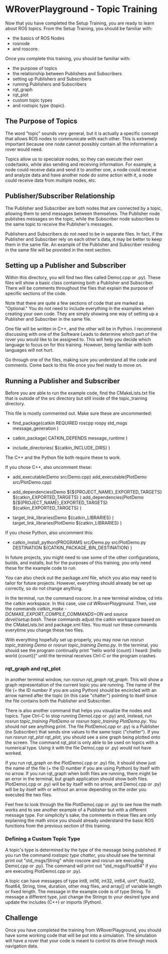 # WRoverPlayground - Topic Training
Now that you have completed the Setup Training, you are ready to learn about ROS topics. From the Setup Training, you should be familiar with:
- the basics of ROS Nodes
- rosnode
- and roscore.

Once you complete this training, you should be familiar with:
- the purpose of topics
- the relationship between Publishers and Subscribers
- setting up Publishers and Subscribers
- running Publishers and Subscribers
- rqt_graph
- rqt_plot
- custom topic types
- and rostopic type {topic}.

## The Purpose of Topics
The word "topic" sounds very general, but it is actually a specific concept that allows ROS nodes to communicate with each other. This is extremely important because one node cannot possibly contain all the information a rover would need.

Topics allow us to specialize nodes, so they can execute their own code/tasks, while also sending and receiving information. For example, a node could receive data and send it to another one, a node could receive and analyze data and have another node do some action with it, a node could receive data from multiple nodes, etc.

## Publisher/Subscriber Relationship
The Publisher and Subscriber are both nodes that are connected by a topic, allowing them to send messages between themselves. The Publisher node publishes messages on the topic, while the Subscriber node subscribes to the same topic to receive the Publisher's messages. 

Publishers and Subscribers do not need to be in separate files. In fact, if the Publisher and Subscriber rely on each other's data, it may be better to keep them in the same file. An example of the Publisher and Subscriber residing in the same file will be provided in the next section.

## Setting up a Publisher and Subscriber
Within this directory, you will find two files called Demo(.cpp or .py). These files will show a basic class containing both a Publisher and Subscriber. There will be comments throughout the files that explain the purpose of specific sections of the code.

Note that there are quite a few sections of code that are marked as "Optional." You do not need to include everything in the examples when creating your own code. They are simply showing one way of setting up a Publisher and Subscriber in the same file.

One file will be written in C++, and the other will be in Python. I recommend discussing with one of the Software Leads to determine which part of the rover you would like to be assigned to. This will help you decide which language to focus on for this training. However, being familiar with both languages will not hurt.

Go through one of the files, making sure you understand all the code and comments. Come back to this file once you feel ready to move on.

## Running a Publisher and Subscriber
Before you are able to run the example code, find the CMakeLists.txt file that is outside of the src directory but still inside of the topic_training directory. 

This file is mostly commented out. Make sure these are uncommented:

- find_package(catkin REQUIRED
    roscpp
    rospy
    std_msgs
    message_generation
  )

- catkin_package(
    CATKIN_DEPENDS message_runtime
  )

- include_directories(
    ${catkin_INCLUDE_DIRS}
  )

The C++ and the Python file both require these to work.

If you chose C++, also uncomment these:

- add_executable(Demo src/Demo.cpp)
  add_executable(PlotDemo src/PlotDemo.cpp)

- add_dependencies(Demo 
    ${${PROJECT_NAME}_EXPORTED_TARGETS} 
    ${catkin_EXPORTED_TARGETS}
  )
  add_dependencies(PlotDemo 
    ${${PROJECT_NAME}_EXPORTED_TARGETS} 
    ${catkin_EXPORTED_TARGETS}
  )

- target_link_libraries(Demo 
    ${catkin_LIBRARIES}
  )
  target_link_libraries(PlotDemo
    ${catkin_LIBRARIES}
  )

If you chose Python, also uncomment this:

- catkin_install_python(PROGRAMS src/Demo.py src/PlotDemo.py
    DESTINATION ${CATKIN_PACKAGE_BIN_DESTINATION}
  )

In future projects, you might need to use some of the other configurations, builds, and installs, but for the purposes of this training, you only need these for the example code to run.

You can also check out the package.xml file, which you also may need to tailor for future projects. However, everything should already be set up correctly, so do not change anything.

In the terminal, run the command *roscore*. In a new terminal window, cd into the catkin workspace. In this case, use *cd WRoverPlayground*. Then, use the commands *catkin_make -DCMAKE_EXPORT_COMPILE_COMMANDS=ON* and *source devel/setup.bash*. These commands adjust the catkin workspace based on the CMakeLists.txt and package.xml files. You must run these commands everytime you change these two files. 

With everything hopefully set up properly, you may now run *rosrun topic_training Demo* or *rosrun topic_training Demo.py*. In the terminal, you should see the program continually print "hello world {count} I heard: [hello world {count}]" until the terminal receives Ctrl-C or the program crashes.

### rqt_graph and rqt_plot
In another terminal window, run *rosrun rqt_graph rqt_graph*. This will show a graph representation of the current topic you are running. The name of the file (+ the ID number if you are using Python) should be encircled with an arrow named after the topic (in this case "chatter") pointing to itself since the file contains both the Publisher and Subscriber.

There is also another command that helps you visualize the nodes and topics. Type Ctrl-C to stop running Demo(.cpp or .py) and, instead, run *rosrun topic_training PlotDemo* or *rosrun topic_training PlotDemo.py*. You should not see anything print. The file PlotDemo(.cpp or .py) is a Publisher (no Subscriber) that sends sine values to the same topic ("chatter"). If you run *rosrun rqt_plot rqt_plot*, you should see a sine graph being plotted onto the screen. The command rqt_plot is only able to be used on topics with a numerical type. Using it with the file Demo(.cpp or .py) would not have worked. 

If you run rqt_graph on the PlotDemo(.cpp or .py) file, it should show just the name of the file (+ the ID number if you are using Python) by itself with no arrow. If you run rqt_graph when both files are running, there might be an error in the terminal, but graph application should show both files. PlotDemo(.cpp or .py) will be by itself with no arrow, and Demo(.cpp or .py) will be by itself with or without an arrow depending on the order you executed the two files.

Feel free to look through the file PlotDemo(.cpp or .py) to see how the math works and to see another example of a Publisher but with a different message type. For simplicity's sake, the comments in these files are only explaining the math since you should already understand the basic ROS functions from the previous section of this training.

### Defining a Custom Topic Type
A topic's type is determined by the type of the message being published. If you run the command *rostopic type chatter*, you should see the terminal print out "std_msgs/String" while roscore and rosrun are executing Demo(.cpp or .py). The command will print out "std_msgs/Float64" if you are executing PlotDemo(.cpp or .py).

A topic can have messages of type int8, int16, int32, int64, uint*, float32, float64, String, time, duration, other msg files, and array[] of variable length or fixed length. The message in the example code is of type String. To message a different type, just change the Strings to your desired type and update the includes (C++) or imports (Python).

## Challenge
Once you have completed the training from WRoverPlayground, you should have some working code that will be put into a simulation. The simulation will have a rover that your code is meant to control its drive through mock navigation data. 
